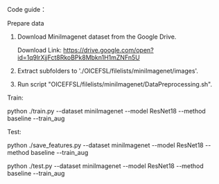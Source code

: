 Code guide：
 
Prepare data

1. Download MiniImagenet dataset from the Google Drive.

   Download Link: https://drive.google.com/open?id=1q9lrXjjFct8RkoBPk8Mbkn1H1mZNFn5U
   
2. Extract subfolders to './OICEFSL/filelists/miniImagenet/images'.

3. Run script "OICEFFSL/filelists/miniImagenet/DataPreprocessing.sh".

Train:

python ./train.py --dataset miniImagenet --model ResNet18 --method baseline --train_aug

Test:

python ./save_features.py --dataset miniImagenet --model ResNet18 --method baseline --train_aug

python ./test.py --dataset miniImagenet --model ResNet18 --method baseline --train_aug
